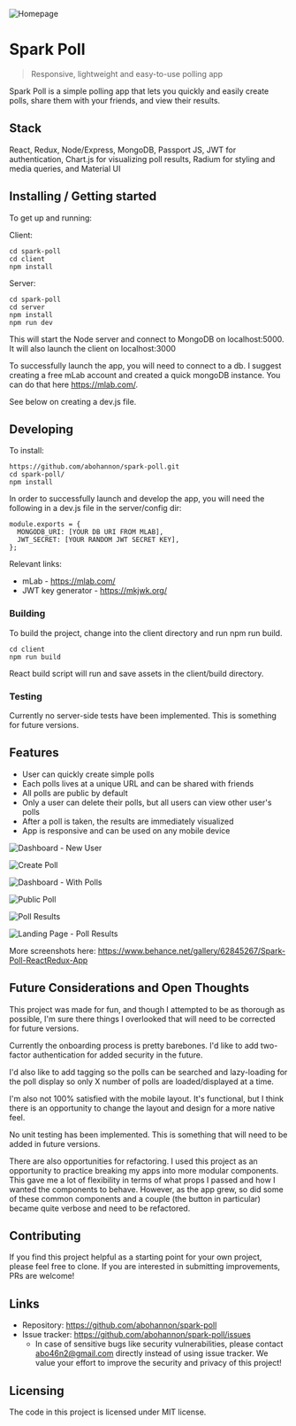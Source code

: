 ![Homepage](https://raw.githubusercontent.com/abohannon/spark-poll/develop/screenshots/landing-page.png) 

# Spark Poll
> Responsive, lightweight and easy-to-use polling app

Spark Poll is a simple polling app that lets you quickly and easily create polls, share them with your friends, and view their results.


## Stack
React, Redux, Node/Express, MongoDB, Passport JS, JWT for authentication, Chart.js for visualizing poll results, Radium for styling
and media queries, and Material UI


## Installing / Getting started

To get up and running:

Client:

```shell
cd spark-poll
cd client
npm install
```

Server:

```shell
cd spark-poll
cd server
npm install
npm run dev
```

This will start the Node server and connect to MongoDB on localhost:5000. It will also launch the client on localhost:3000

To successfully launch the app, you will need to connect to a db. I suggest creating a free mLab account and created a quick 
mongoDB instance. You can do that here https://mlab.com/. 

See below on creating a dev.js file.


## Developing

To install:

```shell
https://github.com/abohannon/spark-poll.git
cd spark-poll/
npm install
```

In order to successfully launch and develop the app, you will need the following in a dev.js file in the server/config dir:

```
module.exports = {
  MONGODB_URI: [YOUR DB URI FROM MLAB],
  JWT_SECRET: [YOUR RANDOM JWT SECRET KEY],
};
```
Relevant links:

* mLab - https://mlab.com/
* JWT key generator - https://mkjwk.org/


### Building

To build the project, change into the client directory and run npm run build.

```shell
cd client
npm run build
```
React build script will run and save assets in the client/build directory.


### Testing

Currently no server-side tests have been implemented. This is something for future versions.


## Features

* User can quickly create simple polls
* Each polls lives at a unique URL and can be shared with friends
* All polls are public by default
* Only a user can delete their polls, but all users can view other user's polls
* After a poll is taken, the results are immediately visualized
* App is responsive and can be used on any mobile device

![Dashboard - New User](https://github.com/abohannon/spark-poll/blob/develop/screenshots/dashboard-new-user.png?raw=true) 

![Create Poll](https://github.com/abohannon/spark-poll/blob/develop/screenshots/create-poll-form.png?raw=true) 

![Dashboard - With Polls](https://github.com/abohannon/spark-poll/blob/develop/screenshots/dashboard-w-polls.png?raw=true) 

![Public Poll](https://github.com/abohannon/spark-poll/blob/develop/screenshots/poll-public.png?raw=true) 

![Poll Results](https://github.com/abohannon/spark-poll/blob/develop/screenshots/poll-results2.png?raw=true) 

![Landing Page - Poll Results](https://github.com/abohannon/spark-poll/blob/develop/screenshots/landing-page-latest-polls.png?raw=true)

More screenshots here: https://www.behance.net/gallery/62845267/Spark-Poll-ReactRedux-App


## Future Considerations and Open Thoughts

This project was made for fun, and though I attempted to be as thorough as possible, I'm sure there things I overlooked that will need to
be corrected for future versions.

Currently the onboarding process is pretty barebones. I'd like to add two-factor authentication for added security in the future.

I'd also like to add tagging so the polls can be searched and lazy-loading for the poll display so only X number of polls are
loaded/displayed at a time.

I'm also not 100% satisfied with the mobile layout. It's functional, but I think there is an opportunity to change the layout
and design for a more native feel.

No unit testing has been implemented. This is something that will need to be added in future versions. 

There are also opportunities for refactoring. I used this project as an opportunity to practice breaking my apps into more modular components.
This gave me a lot of flexibility in terms of what props I passed and how I wanted the components to behave.
However, as the app grew, so did some of these common components and a couple (the button in particular) became quite verbose and
need to be refactored.


## Contributing

If you find this project helpful as a starting point for your own project, please feel free to clone. If you are interested in submitting improvements, PRs are welcome!


## Links

- Repository: https://github.com/abohannon/spark-poll
- Issue tracker: https://github.com/abohannon/spark-poll/issues
  - In case of sensitive bugs like security vulnerabilities, please contact
    abo46n2@gmail.com directly instead of using issue tracker. We value your effort
    to improve the security and privacy of this project!
    

## Licensing

The code in this project is licensed under MIT license.
